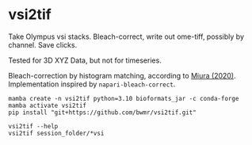 # vsi2tif
Take Olympus vsi stacks. Bleach-correct, write out ome-tiff, possibly by channel. Save clicks.

Tested for 3D XYZ Data, but not for timeseries. 

Bleach-correction by histogram matching, according to [Miura (2020)](https://www.ncbi.nlm.nih.gov/pmc/articles/PMC7871415/).
Implementation inspired by `napari-bleach-correct`.

```
mamba create -n vsi2tif python=3.10 bioformats_jar -c conda-forge
mamba activate vsi2tif
pip install "git+https://github.com/bwmr/vsi2tif.git"
```

```
vsi2tif --help
vsi2tif session_folder/*vsi
```
